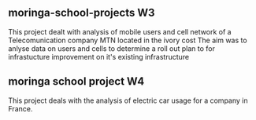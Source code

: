 ## moringa-school-projects W3
This project dealt with analysis of mobile users and cell network of  a Telecomunication company MTN located in the ivory cost 
The aim was to anlyse data on users and cells to determine a roll out plan to for infrastucture improvement on it's existing infrastructure

## moringa school project W4
This project deals with the analysis of electric car usage for a company in France. 
